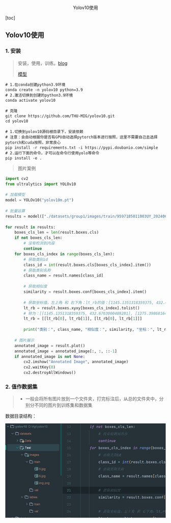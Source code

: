 <center>Yolov10使用</center>





[toc]





## Yolov10使用



### 1. 安装

> 安装，使用，训练。[blog](https://blog.csdn.net/qq_37344058/article/details/139568413)
>
> [模型](https://github.com/THU-MIG/yolov10/releases)

```shell
# 1.在conda创建python3.9环境
conda create -n yolov10 python=3.9
# 2.激活切换到创建的python3.9环境
conda activate yolov10

# 克隆
git clone https://github.com/THU-MIG/yolov10.git
cd yolov10

# 1.切换到yolov10源码根目录下，安装依赖
# 注意：会自动根据你是否有GPU自动选择pytorch版本进行按照，这里不需要自己去选择pytorch和cuda按照，非常良心
pip install -r requirements.txt -i https://pypi.doubanio.com/simple
# 2.运行下面的命令，才可以在命令行使用yolo等命令
pip install -e .

```

> 图片案例

```python
import cv2
from ultralytics import YOLOv10

# 加载模型
model = YOLOv10("yolov10m.pt")

# 批量运算
results = model(["./datasets/group1/images/train/9597185011003UY_20240610_092234_555.png"], stream=True)

for result in results:
    boxes_cls_len = len(result.boxes.cls)
    if not boxes_cls_len:
        # 没有检测到内容
        continue
    for boxes_cls_index in range(boxes_cls_len):
        # 获取类别id
        class_id = int(result.boxes.cls[boxes_cls_index].item())
        # 获取类别名称
        class_name = result.names[class_id]

        # 获取相似度
        similarity = result.boxes.conf[boxes_cls_index].item()

        # 获取坐标值，左上角 和 右下角：lt_rb的值：[1145.1351318359375, 432.6763000488281, 1275.398681640625, 749.5224609375]
        lt_rb = result.boxes.xyxy[boxes_cls_index].tolist()
        # 转为：[[1145.1351318359375, 432.6763000488281], [1275.398681640625, 749.5224609375]]
        lt_rb = [[lt_rb[0], lt_rb[1]], [lt_rb[0], lt_rb[1]]]

        print("类别：", class_name, "相似度：", similarity, "坐标：", lt_rb)

    # 图片展示
    annotated_image = result.plot()
    annotated_image = annotated_image[:, :, ::-1]
    if annotated_image is not None:
        cv2.imshow("Annotated Image", annotated_image)
        cv2.waitKey(0)
        cv2.destroyAllWindows()

```





### 2. 值作数据集

> - 一般会将所有图片放到一个文件夹，打完标注后，从总的文件夹中，分别分不同的图片到训练集和数据集

数据目录结构：

![image-20250324170932676](.\assets\image-20250324170932676.png)